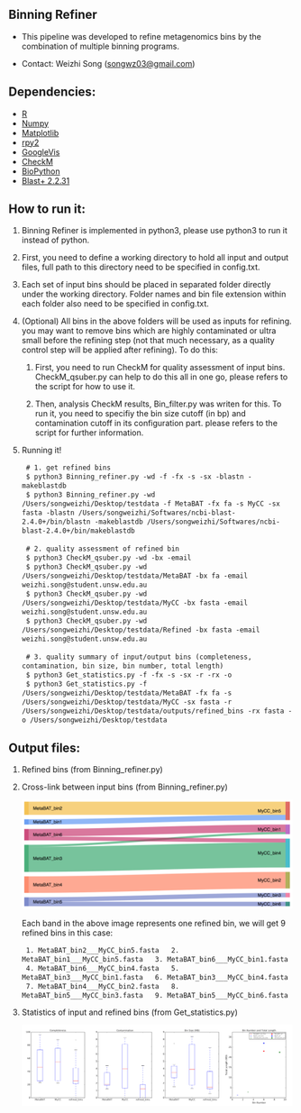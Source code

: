 Binning Refiner
---

+ This pipeline was developed to refine metagenomics bins by the combination of multiple binning programs.

+ Contact: Weizhi Song (songwz03@gmail.com)

Dependencies:
---

+ [R](https://www.r-project.org)
+ [Numpy](http://www.numpy.org)
+ [Matplotlib](http://matplotlib.org)
+ [rpy2](http://rpy2.bitbucket.org)
+ [GoogleVis](https://github.com/mages/googleVis#googlevis)
+ [CheckM](http://ecogenomics.github.io/CheckM/)
+ [BioPython](https://github.com/biopython/biopython.github.io/)
+ [Blast+ 2.2.31](http://www.ncbi.nlm.nih.gov/news/06-16-2015-blast-plus-update/)


How to run it:
---

1. Binning Refiner is implemented in python3, please use python3 to run it instead of python.

1. First, you need to define a working directory to hold all input and output files, full path to this directory need
to be specified in config.txt.

1. Each set of input bins should be placed in separated folder directly under the working directory. Folder names and
bin file extension within each folder also need to be specified in config.txt.

1. (Optional) All bins in the above folders will be used as inputs for refining. you may want to remove bins which
are highly contaminated or ultra small before the refining step (not that much necessary, as a quality control step will
be applied after refining). To do this:

    1. First, you need to run CheckM for quality assessment of input bins. CheckM_qsuber.py can help to do this all in
    one go, please refers to the script for how to use it.

    1. Then, analysis CheckM results, Bin_filter.py was writen for this. To run it, you need to specifiy the bin size
    cutoff (in bp) and contamination cutoff in its configuration part. please refers to the script for further information.

1. Running it!

        # 1. get refined bins
        $ python3 Binning_refiner.py -wd -f -fx -s -sx -blastn -makeblastdb
        $ python3 Binning_refiner.py -wd /Users/songweizhi/Desktop/testdata -f MetaBAT -fx fa -s MyCC -sx fasta -blastn /Users/songweizhi/Softwares/ncbi-blast-2.4.0+/bin/blastn -makeblastdb /Users/songweizhi/Softwares/ncbi-blast-2.4.0+/bin/makeblastdb

        # 2. quality assessment of refined bin
        $ python3 CheckM_qsuber.py -wd -bx -email
        $ python3 CheckM_qsuber.py -wd /Users/songweizhi/Desktop/testdata/MetaBAT -bx fa -email weizhi.song@student.unsw.edu.au
        $ python3 CheckM_qsuber.py -wd /Users/songweizhi/Desktop/testdata/MyCC -bx fasta -email weizhi.song@student.unsw.edu.au
        $ python3 CheckM_qsuber.py -wd /Users/songweizhi/Desktop/testdata/Refined -bx fasta -email weizhi.song@student.unsw.edu.au

        # 3. quality summary of input/output bins (completeness, contamination, bin size, bin number, total length)
        $ python3 Get_statistics.py -f -fx -s -sx -r -rx -o
        $ python3 Get_statistics.py -f /Users/songweizhi/Desktop/testdata/MetaBAT -fx fa -s /Users/songweizhi/Desktop/testdata/MyCC -sx fasta -r /Users/songweizhi/Desktop/testdata/outputs/refined_bins -rx fasta -o /Users/songweizhi/Desktop/testdata

Output files:
---

1. Refined bins (from Binning_refiner.py)

1. Cross-link between input bins (from Binning_refiner.py)

    ![Sankey_plot](doc/images/sankey_plot.jpg)

    Each band in the above image represents one refined bin, we will get 9 refined bins in this case:

        1. MetaBAT_bin2___MyCC_bin5.fasta   2. MetaBAT_bin1___MyCC_bin5.fasta   3. MetaBAT_bin6___MyCC_bin1.fasta
        4. MetaBAT_bin6___MyCC_bin4.fasta   5. MetaBAT_bin3___MyCC_bin1.fasta   6. MetaBAT_bin3___MyCC_bin4.fasta
        7. MetaBAT_bin4___MyCC_bin2.fasta   8. MetaBAT_bin5___MyCC_bin3.fasta   9. MetaBAT_bin5___MyCC_bin6.fasta

1. Statistics of input and refined bins (from Get_statistics.py)

    ![Statistics](doc/images/statistics.png)



